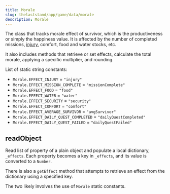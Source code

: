 ```yaml
---
title: Morale
slug: thelaststand/app/game/data/morale
description: Morale
---
```


The class that tracks morale effect of survivor, which is the productiveness or simply the happiness value. It is affected by the number of completed missions, [injury](/thelaststand/app/game/data/injury/injury), comfort, food and water stocks, etc.

It also includes methods that retrieve or set effects, calculate the total morale, applying a specific multiplier, and rounding.

List of static string constants:

- `Morale.EFFECT_INJURY` = `"injury"`
- `Morale.EFFECT_MISSION_COMPLETE` = `"missionComplete"`
- `Morale.EFFECT_FOOD` = `"food"`
- `Morale.EFFECT_WATER` = `"water"`
- `Morale.EFFECT_SECURITY` = `"security"`
- `Morale.EFFECT_COMFORT` = `"comfort"`
- `Morale.EFFECT_AVERAGE_SURVIVOR` = `"avgSurvivor"`
- `Morale.EFFECT_DAILY_QUEST_COMPLETED` = `"dailyQuestCompleted"`
- `Morale.EFFECT_DAILY_QUEST_FAILED` = `"dailyQuestFailed"`

## readObject

Read list of property of a plain object and populate a local dictionary, `_effects`. Each property becomes a key in `_effects`, and its value is converted to a `Number`.

There is also a `getEffect` method that attempts to retrieve an effect from the dictionary using a specified key.

The two likely involves the use of `Morale` static constants.
